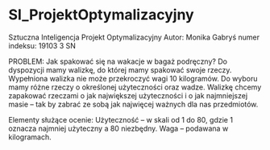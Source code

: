 # SI_ProjektOptymalizacyjny
Sztuczna Inteligencja Projekt Optymalizacyjny
Autor: Monika Gabryś
numer indeksu: 19103
3 SN

PROBLEM:
Jak spakować się na wakacje w bagaż podręczny?
Do dyspozycji mamy walizkę, do której mamy spakować swoje rzeczy. Wypełniona walizka nie może przekroczyć wagi 10 kilogramów.
Do wyboru mamy różne rzeczy o określonej użyteczności oraz wadze. Walizkę chcemy zapakować rzeczami o jak największej użyteczności i o jak najmniejszej masie – tak by zabrać ze sobą jak najwięcej ważnych dla nas przedmiotów.

Elementy służące ocenie:
Użyteczność – w skali od 1 do 80, gdzie 1 oznacza najmniej użyteczny a 80 niezbędny.
Waga – podawana w kilogramach.


